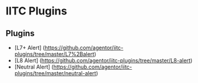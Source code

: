 # IITC Plugins

## Plugins
* [L7+ Alert] (https://github.com/agentor/iitc-plugins/tree/master/L7%2Balert)
* [L8 Alert] (https://github.com/agentor/iitc-plugins/tree/master/L8-alert)
* [Neutral Alert] (https://github.com/agentor/iitc-plugins/tree/master/neutral-alert)